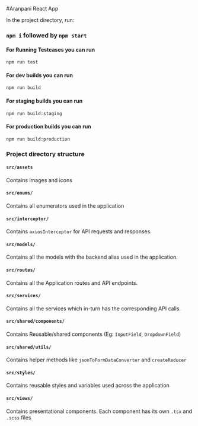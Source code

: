 #Aranpani React App

In the project directory, run:

### `npm i` followed by `npm start`

#### For Running Testcases you can run
`npm run test`

#### For dev builds you can run
`npm run build`

#### For staging builds you can run
`npm run build:staging`

#### For production builds you can run
`npm run build:production`

### Project directory structure

#### `src/assets`
Contains images and icons

#### `src/enums/`

Contains all enumerators used in the application

#### `src/interceptor/`

Contains `axiosInterceptor` for API requests and responses.

#### `src/models/`

Contains all the models with the backend alias used in the application.

#### `src/routes/`

Contains all the Application routes and API endpoints.

#### `src/services/`

Contains all the services which in-turn has the corresponding API calls.

#### `src/shared/components/`

Contains Reusable/shared components (Eg: `InputField`, `DropdownField`)

#### `src/shared/utils/`

Contains helper methods like `jsonToFormDataConverter` and `createReducer`

#### `src/styles/`
Contains reusable styles and variables used across the application

#### `src/views/`
Contains presentational components. Each component has its own `.tsx` and `.scss` files
